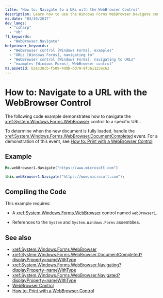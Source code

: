 ```yaml
---
title: "How to: Navigate to a URL with the WebBrowser Control"
description: Learn how to use the Windows Forms WebBrowser.Navigate control to navigate to a specific URL. Also learn how to determine when the new document is loaded.
ms.date: "03/30/2017"
dev_langs:
  - "csharp"
  - "vb"
f1_keywords:
  - "WebBrowser.Navigate"
helpviewer_keywords:
  - "WebBrowser control [Windows Forms], examples"
  - "URLs [Windows Forms], navigating to"
  - "WebBrowser control [Windows Forms], navigating to URLs"
  - "examples [Windows Forms], WebBrowser control"
ms.assetid: b3ec38cb-f509-4d0b-bd79-9f3611259c62
---
```

# How to: Navigate to a URL with the WebBrowser Control
The following code example demonstrates how to navigate the <xref:System.Windows.Forms.WebBrowser> control to a specific URL.

 To determine when the new document is fully loaded, handle the <xref:System.Windows.Forms.WebBrowser.DocumentCompleted> event. For a demonstration of this event, see [How to: Print with a WebBrowser Control](how-to-print-with-a-webbrowser-control.md).

## Example

```vb
Me.webBrowser1.Navigate("https://www.microsoft.com")
```

```csharp
this.webBrowser1.Navigate("https://www.microsoft.com");
```

## Compiling the Code
 This example requires:

- A <xref:System.Windows.Forms.WebBrowser> control named `webBrowser1`.

- References to the `System` and `System.Windows.Forms` assemblies.

## See also

- <xref:System.Windows.Forms.WebBrowser>
- <xref:System.Windows.Forms.WebBrowser.DocumentCompleted?displayProperty=nameWithType>
- <xref:System.Windows.Forms.WebBrowser.Navigating?displayProperty=nameWithType>
- <xref:System.Windows.Forms.WebBrowser.Navigated?displayProperty=nameWithType>
- [WebBrowser Control](webbrowser-control-windows-forms.md)
- [How to: Print with a WebBrowser Control](how-to-print-with-a-webbrowser-control.md)
